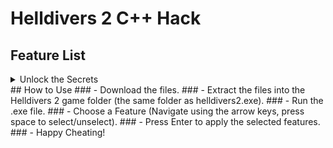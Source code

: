 # Helldivers 2 С++ Hack
## Feature List
<details>
  <summary>Unlock the Secrets</summary>
  
  | Cheat | Description |
  |----------|----------|
  | Immortal Invincibility | Embrace eternal life as you become impervious to all harm |
  | Explosive Extravaganza | Never worry about running out of explosives again; your supply is infinite |
  | Grenade Infinity (legit) | Watch as your grenade count decreases, but never reaches zero, allowing you to grab more from the battlefield |
  | Unlimited Ammunition | Your guns will never hunger for bullets; they will always be satisfied |
  | Ammo Infinity (legit) | Witness your ammo deplete, yet never vanish completely, giving you the opportunity to replenish from fallen foes |
  | Syringe Surplus | Keep your health at its peak with an endless stash of medical supplies |
  | Syringe Infinity (legit) | See your syringe count diminish but never disappear, ensuring you can always restock from caches |
  | Boundless Endurance | Bid farewell to fatigue; run to your heart's content without limitations |
  | Stratagem Overflow | Arm yourself with a plethora of support tools; no cooldown can hinder your arsenal |
  | Velocity Boost x6 | Leave your enemies in the dust as you move with lightning speed |
  | Timeless Mission | Time stands still as you complete your objectives |
  | Reload-Free Zone | Never pause in the heat of battle to reload; your magazine is bottomless |
  | Infinite Riches | Gather resources beyond your wildest dreams; each pickup yields a bountiful reward |
  | Sample Splendor | Multiply your gains with each acquisition; a single sample yields a handful |
  | Recoil Reprieve | Maintain perfect aim as your weapon stays steady in your hands |
  | Endless Backpack | Let your gear never falter; your supplies remain ever-abundant |
  | Special Arsenal Infinity | Unleash devastation without restraint; your special weapon knows no limits |
  | Overheat Omission | Fire your laser cannon endlessly without the fear of it running dry |
  | Railgun Instantaneous | Charging no longer required; your railgun reaches maximum power in an instant |
  | Cartographic Omniscience | Unveil the entire battlefield; every point of interest laid bare before you |
  | Turret Eternal Flame | Let your heavy machine gun emplacement blaze endlessly without cooling |
  | Shield Rejuvenation | Watch as your energy shield springs back to life the moment it falters |
  | Jetpack Boundlessness | Take to the skies without end; your jetpack knows no cooldown |
  | Loadout Luxuries | Access all the tools of war, both known and hidden, in your arsenal |
  | Armory Allure | Equip yourself with the full spectrum of arms and armor, from the mundane to the mythical |
  | Armor Arsenal | Don the finest protective gear; no obstacle can stand in your way |
</details>
## How to Use
### - Download the files.
### - Extract the files into the Helldivers 2 game folder (the same folder as helldivers2.exe).
### - Run the .exe file.
### - Choose a Feature (Navigate using the arrow keys, press space to select/unselect).
### - Press Enter to apply the selected features.
### - Happy Cheating!
